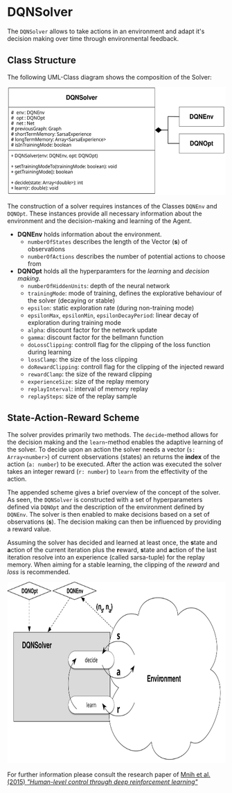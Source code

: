 # DQNSolver

The `DQNSolver` allows to take actions in an environment and adapt it's decision making over time through environmental feedback.

## Class Structure

The following UML-Class diagram shows the composition of the Solver:

<img src="../docs/img/dqn-solver-uml.svg" width="550px" height="250px"></img>

The construction of a solver requires instances of the Classes `DQNEnv` and `DQNOpt`. These instances provide all necessary information about the environment and the decision-making and learning of the Agent.

- **DQNEnv** holds information about the environment.
  - `numberOfStates` describes the length of the Vector (**s**) of observations
  - `numberOfActions` describes the number of potential actions to choose from
- **DQNOpt** holds all the hyperparamters for the *learning* and *decision making*.
  - `numberOfHiddenUnits`: depth of the neural network
  - `trainingMode`: mode of training, defines the explorative behaviour of the solver (decaying or stable)
  - `epsilon`: static exploration rate (during non-training mode)
  - `epsilonMax`, `epsilonMin`, `epsilonDecayPeriod`: linear decay of exploration during training mode
  - `alpha`: discount factor for the network update
  - `gamma`: discount factor for the bellmann function
  - `doLossClipping`: controll flag for the clipping of the loss function during learning
  - `lossClamp`: the size of the loss clipping
  - `doRewardClipping`: controll flag for the clipping of the injected reward
  - `rewardClamp`: the size of the reward clipping
  - `experienceSize`: size of the replay memory
  - `replayInterval`: interval of memory replay
  - `replaySteps`: size of the replay sample

## State-Action-Reward Scheme

The solver provides primarily two methods. The `decide`-method allows for the decision making and the `learn`-method enables the adaptive learning of the solver. To decide upon an action the solver needs a vector (`s: Array<number>`) of current observations (states) an returns the **index** of the action (`a: number`) to be executed. After the action was executed the solver takes an integer reward (`r: number`) to `learn` from the effectivity of the action.

The appended scheme gives a brief overview of the concept of the solver. As seen, the `DQNSolver` is constructed with a set of hyperparameters defined via `DQNOpt` and the description of the environment defined by `DQNEnv`. The solver is then enabled to make decisions based on a set of observations (**s**). The decision making can then be influenced by providing a reward value.

Assuming the solver has decided and learned at least once, the **s**tate and **a**ction of the current iteration plus the **r**eward, **s**tate and **a**ction of the last iteration resolve into an experience (called sarsa-tuple) for the replay memory. When aiming for a stable learning, the clipping of the *reward* and *loss* is recommended.

<img src="../docs/img/dqn-solver.svg" width="600px" height="420px"></img>

For further information please consult the research paper of [Mnih et al. (2015) *"Human-level control through deep reinforcement learning"*](http://www.nature.com/articles/nature14236)
